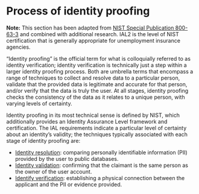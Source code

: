 # Process of identity proofing

**Note:** This section has been adapted from [NIST Special Publication 800-63-3](https://pages.nist.gov/800-63-3/sp800-63-3.html) and combined with additional research. IAL2 is the level of NIST certification that is generally appropriate for unemployment insurance agencies.

“Identity proofing” is the official term for what is colloquially referred to as identity verification; identity verification is technically just a step within a larger identity proofing process. Both are umbrella terms that encompass a range of techniques to collect and resolve data to a particular person, validate that the provided data is legitimate and accurate for that person, and/or verify that the data is truly the user. At all stages, identity proofing checks the consistency of the data as it relates to a unique person, with varying levels of certainty.

Identity proofing in its most technical sense is defined by NIST, which additionally provides an Identity Assurance Level framework and certification. The IAL requirements indicate a particular level of certainty about an identity’s validity; the techniques typically associated with each stage of identity proofing are:

* [Identity resolution](identity-resolution.md): comparing personally identifiable information (PII) provided by the user to public databases.
* [Identity validation](identity-validation.md): confirming that the claimant is the same person as the owner of the user account.
* [Identify verification](identity-verification.md): establishing a physical connection between the applicant and the PII or evidence provided.



####

